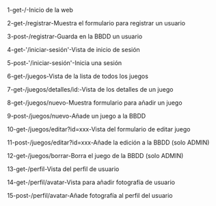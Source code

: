 1-get-/-Inicio de la web

2-get-/registrar-Muestra el formulario para registrar un usuario

3-post-/registrar-Guarda en la BBDD un usuario

4-get-'/iniciar-sesión'-Vista de inicio de sesión

5-post-'/iniciar-sesión'-Inicia una sesión

6-get-/juegos-Vista de la lista de todos los juegos

7-get-/juegos/detalles/id:-Vista de los detalles de un juego

8-get-/juegos/nuevo-Muestra formulario para añadir un juego

9-post-/juegos/nuevo-Añade un juego  a la BBDD

10-get-/juegos/editar?id=xxx-Vista del formulario de editar juego

11-post-/juegos/editar?id=xxx-Añade la edición a la BBDD (solo ADMIN)

12-get-/juegos/borrar-Borra el juego de la BBDD (solo ADMIN)

13-get-/perfil-Vista del perfil de usuario

14-get-/perfil/avatar-Vista para añadir fotografía de usuario

15-post-/perfil/avatar-Añade fotografía al perfil del usuario

